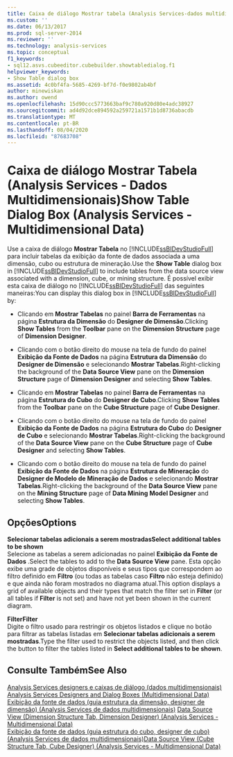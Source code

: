 ```yaml
---
title: Caixa de diálogo Mostrar tabela (Analysis Services-dados multidimensionais) | Microsoft Docs
ms.custom: ''
ms.date: 06/13/2017
ms.prod: sql-server-2014
ms.reviewer: ''
ms.technology: analysis-services
ms.topic: conceptual
f1_keywords:
- sql12.asvs.cubeeditor.cubebuilder.showtabledialog.f1
helpviewer_keywords:
- Show Table dialog box
ms.assetid: 4c0bf4fa-5685-4269-bf7d-f0e9802ab4bf
author: minewiskan
ms.author: owend
ms.openlocfilehash: 15d90ccc5773663baf9c780a920d80e4adc38927
ms.sourcegitcommit: ad4d92dce894592a259721a1571b1d8736abacdb
ms.translationtype: MT
ms.contentlocale: pt-BR
ms.lasthandoff: 08/04/2020
ms.locfileid: "87683708"
---
```

# <a name="show-table-dialog-box-analysis-services---multidimensional-data"></a><span data-ttu-id="16690-102">Caixa de diálogo Mostrar Tabela (Analysis Services - Dados Multidimensionais)</span><span class="sxs-lookup"><span data-stu-id="16690-102">Show Table Dialog Box (Analysis Services - Multidimensional Data)</span></span>
  <span data-ttu-id="16690-103">Use a caixa de diálogo **Mostrar Tabela** no [!INCLUDE[ssBIDevStudioFull](../includes/ssbidevstudiofull-md.md)] para incluir tabelas da exibição da fonte de dados associada a uma dimensão, cubo ou estrutura de mineração.</span><span class="sxs-lookup"><span data-stu-id="16690-103">Use the **Show Table** dialog box in [!INCLUDE[ssBIDevStudioFull](../includes/ssbidevstudiofull-md.md)] to include tables from the data source view associated with a dimension, cube, or mining structure.</span></span> <span data-ttu-id="16690-104">É possível exibir esta caixa de diálogo no [!INCLUDE[ssBIDevStudioFull](../includes/ssbidevstudiofull-md.md)] das seguintes maneiras:</span><span class="sxs-lookup"><span data-stu-id="16690-104">You can display this dialog box in [!INCLUDE[ssBIDevStudioFull](../includes/ssbidevstudiofull-md.md)] by:</span></span>  
  
-   <span data-ttu-id="16690-105">Clicando em **Mostrar Tabelas** no painel **Barra de Ferramentas** na página **Estrutura da Dimensão** do **Designer de Dimensão**.</span><span class="sxs-lookup"><span data-stu-id="16690-105">Clicking **Show Tables** from the **Toolbar** pane on the **Dimension Structure** page of **Dimension Designer**.</span></span>  
  
-   <span data-ttu-id="16690-106">Clicando com o botão direito do mouse na tela de fundo do painel **Exibição da Fonte de Dados** na página **Estrutura da Dimensão** do **Designer de Dimensão** e selecionando **Mostrar Tabelas**.</span><span class="sxs-lookup"><span data-stu-id="16690-106">Right-clicking the background of the **Data Source View** pane on the **Dimension Structure** page of **Dimension Designer** and selecting **Show Tables**.</span></span>  
  
-   <span data-ttu-id="16690-107">Clicando em **Mostrar Tabelas** no painel **Barra de Ferramentas** na página **Estrutura do Cubo** do **Designer de Cubo**.</span><span class="sxs-lookup"><span data-stu-id="16690-107">Clicking **Show Tables** from the **Toolbar** pane on the **Cube Structure** page of **Cube Designer**.</span></span>  
  
-   <span data-ttu-id="16690-108">Clicando com o botão direito do mouse na tela de fundo do painel **Exibição da Fonte de Dados** na página **Estrutura do Cubo** do **Designer de Cubo** e selecionando **Mostrar Tabelas**.</span><span class="sxs-lookup"><span data-stu-id="16690-108">Right-clicking the background of the **Data Source View** pane on the **Cube Structure** page of **Cube Designer** and selecting **Show Tables**.</span></span>  
  
-   <span data-ttu-id="16690-109">Clicando com o botão direito do mouse na tela de fundo do painel **Exibição da Fonte de Dados** na página **Estrutura de Mineração** do **Designer de Modelo de Mineração de Dados** e selecionando **Mostrar Tabelas**.</span><span class="sxs-lookup"><span data-stu-id="16690-109">Right-clicking the background of the **Data Source View** pane on the **Mining Structure** page of **Data Mining Model Designer** and selecting **Show Tables**.</span></span>  
  
## <a name="options"></a><span data-ttu-id="16690-110">Opções</span><span class="sxs-lookup"><span data-stu-id="16690-110">Options</span></span>  
 <span data-ttu-id="16690-111">**Selecionar tabelas adicionais a serem mostradas**</span><span class="sxs-lookup"><span data-stu-id="16690-111">**Select additional tables to be shown**</span></span>  
 <span data-ttu-id="16690-112">Selecione as tabelas a serem adicionadas no painel **Exibição da Fonte de Dados** .</span><span class="sxs-lookup"><span data-stu-id="16690-112">Select the tables to add to the **Data Source View** pane.</span></span> <span data-ttu-id="16690-113">Esta opção exibe uma grade de objetos disponíveis e seus tipos que correspondem ao filtro definido em **Filtro** (ou todas as tabelas caso **Filtro** não esteja definido) e que ainda não foram mostrados no diagrama atual.</span><span class="sxs-lookup"><span data-stu-id="16690-113">This option displays a grid of available objects and their types that match the filter set in **Filter** (or all tables if **Filter** is not set) and have not yet been shown in the current diagram.</span></span>  
  
 <span data-ttu-id="16690-114">**Filter**</span><span class="sxs-lookup"><span data-stu-id="16690-114">**Filter**</span></span>  
 <span data-ttu-id="16690-115">Digite o filtro usado para restringir os objetos listados e clique no botão para filtrar as tabelas listadas em **Selecionar tabelas adicionais a serem mostradas**.</span><span class="sxs-lookup"><span data-stu-id="16690-115">Type the filter used to restrict the objects listed, and then click the button to filter the tables listed in **Select additional tables to be shown**.</span></span>  
  
## <a name="see-also"></a><span data-ttu-id="16690-116">Consulte Também</span><span class="sxs-lookup"><span data-stu-id="16690-116">See Also</span></span>  
 <span data-ttu-id="16690-117">[Analysis Services designers e caixas de diálogo &#40;dados multidimensionais&#41;](analysis-services-designers-and-dialog-boxes-multidimensional-data.md) </span><span class="sxs-lookup"><span data-stu-id="16690-117">[Analysis Services Designers and Dialog Boxes &#40;Multidimensional Data&#41;](analysis-services-designers-and-dialog-boxes-multidimensional-data.md) </span></span>  
 <span data-ttu-id="16690-118">[Exibição da fonte de dados &#40;guia estrutura da dimensão, designer de dimensão&#41; &#40;Analysis Services de dados multidimensionais&#41;](datasource-view-dimension-designer-analysis-services-multidimensional-data.md) </span><span class="sxs-lookup"><span data-stu-id="16690-118">[Data Source View &#40;Dimension Structure Tab, Dimension Designer&#41; &#40;Analysis Services - Multidimensional Data&#41;](datasource-view-dimension-designer-analysis-services-multidimensional-data.md) </span></span>  
 [<span data-ttu-id="16690-119">Exibição da fonte de dados &#40;guia estrutura do cubo, designer de cubo&#41; &#40;Analysis Services de dados multidimensionais&#41;</span><span class="sxs-lookup"><span data-stu-id="16690-119">Data Source View &#40;Cube Structure Tab, Cube Designer&#41; &#40;Analysis Services - Multidimensional Data&#41;</span></span>](data-source-view-cube-designer-analysis-services-multidimensional-data.md)  
  
  
